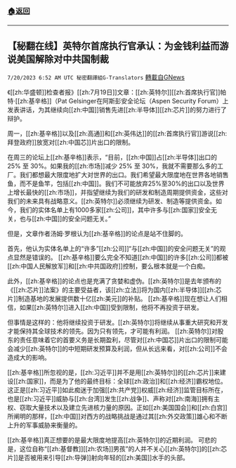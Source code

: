 ###  [:house:返回](README.md)
---


## 【秘翻在线】英特尔首席执行官承认：为金钱利益而游说美国解除对中共国制裁
`7/20/2023 6:52 AM UTC 秘密翻譯組G-Translators` [轉載自GNews](https://gnews.org/articles/1474022)

《[[zh:华盛顿]]检查者报》[[zh:7月19日]]文章：[[zh:英特尔]][[zh:首席执行官]]帕特·[[zh:基辛格]]（Pat Gelsinger在阿斯彭安全论坛（Aspen Security Forum）上发表讲话，为其继续向[[zh:中国]]销售先进[[zh:半导体]][[zh:芯片]]的努力进行了辩护。

周一，[[zh:基辛格]]以及[[zh:高通]]和[[zh:英伟达]]的[[zh:首席执行官]]游说[[zh:拜登政府]]放宽对[[zh:中国芯]]片出口的限制。

在周三的论坛上[[zh:基辛格]]表示，“目前，[[zh:中国]]占[[zh:半导体]]出口的 25% 至 30%。如果我的[[zh:市场]]减少 25% 至 30%，我就不需要那么多的工厂。我们都想最大限度地扩大对世界的出口。我们希望最大限度地在世界各地销售鱼，而不是鱼竿，包括[[zh:中国]]。我们不可能放弃25%至30%的出口以及世界上增长最快的[[zh:市场]]，并指望继续为我们的研发和制造周期提供资金，这些对我们的未来具有战略意义。[[zh:英特尔]]必须继续为研发、制造等提供资金。如今，我们的实体名单上有1000多家[[zh:公司]]，其中许多与[[zh:国家]]安全无关，也与[[zh:中国]]的安全问题无关。”

但是，文章作者汤姆·罗根认为[[zh:基辛格]]的论点是站不住脚的。

首先，他认为实体名单上的“许多”[[zh:公司]]“与[[zh:中国]]的安全问题无关”的观点显然是错误的。 [[zh:基辛格]]要么完全不知道[[zh:中国]]的许多[[zh:公司]]都被[[zh:中国人民解放军]]和[[zh:中共国政府]]控制，要么根本就是一个白痴。

此外，[[zh:基辛格]]的论点也是充满了贪婪和虚伪。[[zh:英特尔]]是去年颁布的《[[zh:芯片]]法案》的主要受益者，该[[zh:立法]]将为国内[[zh:半导体]][[zh:芯片]]制造基地的发展提供数十亿[[zh:美元]]的补贴。 [[zh:基辛格]]现在想让人们相信，如果[[zh:英特尔]]进入[[zh:中国]]受到限制，他将不再投资于研发。

但事情是这样的：他将继续投资于研发。[[zh:英特尔]]将继续从事重大研究和开发才能保持其全球技术的领先。因为只有领先，才可能有利润。 [[zh:英特尔]]对股东的责任意味着它的首要义务是长期盈利，尽管对[[zh:中国芯]]片出口的限制可能会减少[[zh:英特尔]]的中短期研发预算及利润，但从长远来看，对[[zh:公司]]不会造成大的影响。

[[zh:基辛格]]所忽视的是，[[zh:习近平]]并不是用[[zh:英特尔]]的[[zh:芯片]]来建设[[zh:国家]]，而是为了他的最终目标：全球[[zh:政治]]和[[zh:经济]]霸权地位。这正是[[zh:习近平]]如此痴迷于加强[[zh:共产党]]权威[[zh:经济]]监管目标所在，也是[[zh:习近平]]威胁与[[zh:台湾]]发生[[zh:战争]]、声称对[[zh:南海]]拥有主权、窃取大量技术以及建立先进核力量的原因。正如[[zh:美国国会]]和[[zh:白宫]]所阐明的那样，[[zh:中国]]对西方的战略挑战是通过其[[zh:外交政策]]雄心和不断上升的军事威胁来衡量的。

[[zh:基辛格]]真正想要的是最大限度地提高[[zh:英特尔]]的近期利润。 可悲的是，这位自称“[[zh:基督教]][[zh:农场]]男孩”的人并不关心[[zh:英特尔]]的[[zh:芯片]]是否被用来引导[[zh:导弹]]射向年轻的[[zh:美国]]水手的头部。
